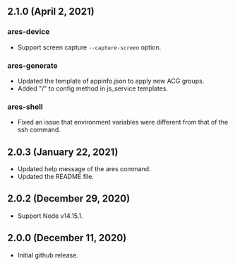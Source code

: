 ## 2.1.0 (April 2, 2021)

### ares-device

* Support screen capture `--capture-screen` option.

### ares-generate

* Updated the template of appinfo.json to apply new ACG groups.
* Added "/" to config method in js_service templates.

### ares-shell

* Fixed an issue that environment variables were different from that of the ssh command.

## 2.0.3 (January 22, 2021)

* Updated help message of the ares command.
* Updated the README file.

## 2.0.2 (December 29, 2020)

* Support Node v14.15.1.

## 2.0.0 (December 11, 2020)

* Initial github release.

